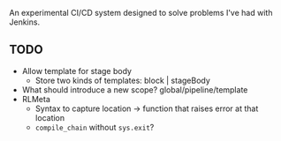 An experimental CI/CD system designed to solve problems I've had with Jenkins.

## TODO

* Allow template for stage body
    * Store two kinds of templates: block | stageBody
* What should introduce a new scope? global/pipeline/template
* RLMeta
    * Syntax to capture location -> function that raises error at that location
    * `compile_chain` without `sys.exit`?
